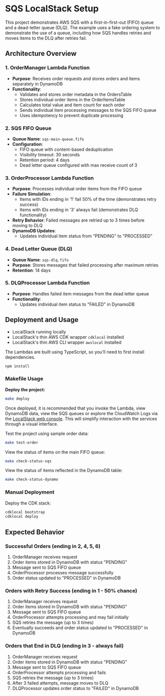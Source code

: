 # SQS LocalStack Setup

This project demonstrates AWS SQS with a first-in-first-out (FIFO) queue and a dead-letter queue (DLQ). The example uses a fake ordering system to demonstrate the use of a queue, including how SQS handles retries and moves items to the DLQ after retries fail.

## Architecture Overview

### 1. OrderManager Lambda Function
- **Purpose**: Receives order requests and stores orders and items separately in DynamoDB
- **Functionality**: 
  - Validates and stores order metadata in the OrdersTable
  - Stores individual order items in the OrderItemsTable
  - Calculates total value and item count for each order
  - Sends individual item processing messages to the SQS FIFO queue
  - Uses idempotency to prevent duplicate processing

### 2. SQS FIFO Queue
- **Queue Name**: `sqs-main-queue.fifo`
- **Configuration**:
  - FIFO queue with content-based deduplication
  - Visibility timeout: 30 seconds
  - Retention period: 4 days
  - Dead letter queue configured with max receive count of 3

### 3. OrderProcessor Lambda Function
- **Purpose**: Processes individual order items from the FIFO queue
- **Failure Simulation**: 
  - Items with IDs ending in '1' fail 50% of the time (demonstrates retry success)
  - Items with IDs ending in '3' always fail (demonstrates DLQ functionality)
- **Retry Behavior**: Failed messages are retried up to 3 times before moving to DLQ
- **DynamoDB Updates**: 
  - Updates individual item status from "PENDING" to "PROCESSED"

### 4. Dead Letter Queue (DLQ)
- **Queue Name**: `sqs-dlq.fifo`
- **Purpose**: Stores messages that failed processing after maximum retries
- **Retention**: 14 days

### 5. DLQProcessor Lambda Function
- **Purpose**: Handles failed item messages from the dead letter queue
- **Functionality**: 
  - Updates individual item status to "FAILED" in DynamoDB

## Deployment and Usage

- LocalStack running locally
- LocalStack's thin AWS CDK wrapper `cdklocal` installed
- LocalStack's thin AWS CLI wrapper `awslocal` installed

The Lambdas are built using TypeScript, so you'll need to first install dependencies.

```bash
npm install
```

### Makefile Usage

**Deploy the project:**

```bash
make deploy
```

Once deployed, it is recommended that you invoke the Lambda, view DynamoDB data, view the SQS queues or explore the CloudWatch Logs via the [LocalStack web console](https://app.localstack.cloud). This will simplify interaction with the services through a visual interface.

Test the project using sample order data:

```bash
make test-order
```

View the status of items on the main FIFO queue:

```bash
make check-status-sqs
```

View the status of items reflected in the DynamoDB table:

```bash
make check-status-dynamo
```

### Manual Deployment

Deploy the CDK stack:

```bash
cdklocal bootstrap
cdklocal deploy
```

## Expected Behavior

### Successful Orders (ending in 2, 4, 5, 6)
1. OrderManager receives request
2. Order items stored in DynamoDB with status "PENDING"
3. Message sent to SQS FIFO queue
4. OrderProcessor processes message successfully
5. Order status updated to "PROCESSED" in DynamoDB

### Orders with Retry Success (ending in 1 - 50% chance)
1. OrderManager receives request
2. Order items stored in DynamoDB with status "PENDING"
3. Message sent to SQS FIFO queue
4. OrderProcessor attempts processing and may fail initially
5. SQS retries the message (up to 3 times)
6. Eventually succeeds and order status updated to "PROCESSED" in DynamoDB

### Orders that End in DLQ (ending in 3 - always fail)
1. OrderManager receives request
2. Order items stored in DynamoDB with status "PENDING"
3. Message sent to SQS FIFO queue
4. OrderProcessor attempts processing and fails
5. SQS retries the message (up to 3 times)
6. After 3 failed attempts, message moves to DLQ
7. DLQProcessor updates order status to "FAILED" in DynamoDB